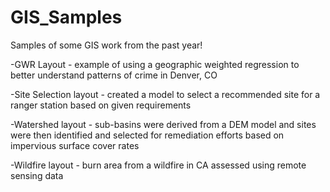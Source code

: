 # GIS_Samples
Samples of some GIS work from the past year!

-GWR Layout - example of using a geographic weighted regression to better understand patterns of crime in Denver, CO

-Site Selection layout - created a model to select a recommended site for a ranger station based on given requirements

-Watershed layout - sub-basins were derived from a DEM model and sites were then identified and selected for remediation efforts based on impervious surface cover rates

-Wildfire layout - burn area from a wildfire in CA assessed using remote sensing data
